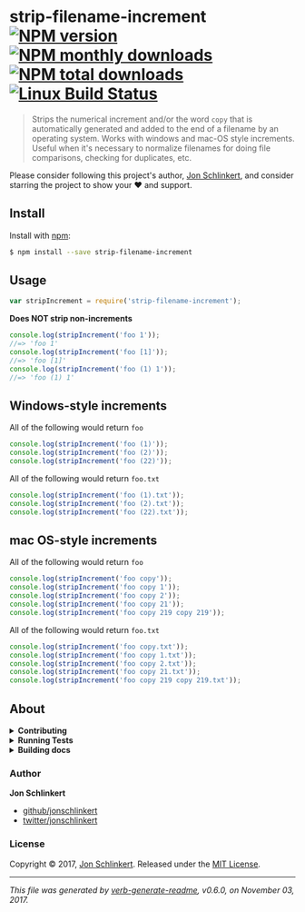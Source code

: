 # strip-filename-increment [![NPM version](https://img.shields.io/npm/v/strip-filename-increment.svg?style=flat)](https://www.npmjs.com/package/strip-filename-increment) [![NPM monthly downloads](https://img.shields.io/npm/dm/strip-filename-increment.svg?style=flat)](https://npmjs.org/package/strip-filename-increment) [![NPM total downloads](https://img.shields.io/npm/dt/strip-filename-increment.svg?style=flat)](https://npmjs.org/package/strip-filename-increment) [![Linux Build Status](https://img.shields.io/travis/jonschlinkert/strip-filename-increment.svg?style=flat&label=Travis)](https://travis-ci.org/jonschlinkert/strip-filename-increment)

> Strips the numerical increment and/or the word `copy` that is automatically generated and added to the end of a filename by an operating system. Works with windows and mac-OS style increments. Useful when it's necessary to normalize filenames for doing file comparisons, checking for duplicates, etc.

Please consider following this project's author, [Jon Schlinkert](https://github.com/jonschlinkert), and consider starring the project to show your :heart: and support.

## Install

Install with [npm](https://www.npmjs.com/):

```sh
$ npm install --save strip-filename-increment
```

## Usage

```js
var stripIncrement = require('strip-filename-increment');
```

**Does NOT strip non-increments**

```js
console.log(stripIncrement('foo 1'));
//=> 'foo 1'
console.log(stripIncrement('foo [1]'));
//=> 'foo [1]'
console.log(stripIncrement('foo (1) 1'));
//=> 'foo (1) 1'
```

## Windows-style increments

All of the following would return `foo`

```js
console.log(stripIncrement('foo (1)'));  
console.log(stripIncrement('foo (2)'));  
console.log(stripIncrement('foo (22)')); 
```

All of the following would return `foo.txt`

```js
console.log(stripIncrement('foo (1).txt'));  
console.log(stripIncrement('foo (2).txt'));  
console.log(stripIncrement('foo (22).txt')); 
```

## mac OS-style increments

All of the following would return `foo`

```js
console.log(stripIncrement('foo copy'));
console.log(stripIncrement('foo copy 1'));
console.log(stripIncrement('foo copy 2'));
console.log(stripIncrement('foo copy 21'));
console.log(stripIncrement('foo copy 219 copy 219'));
```

All of the following would return `foo.txt`

```js
console.log(stripIncrement('foo copy.txt'));
console.log(stripIncrement('foo copy 1.txt'));
console.log(stripIncrement('foo copy 2.txt'));
console.log(stripIncrement('foo copy 21.txt'));
console.log(stripIncrement('foo copy 219 copy 219.txt'));
```

## About

<details>
<summary><strong>Contributing</strong></summary>

Pull requests and stars are always welcome. For bugs and feature requests, [please create an issue](../../issues/new).

Please read the [contributing guide](.github/contributing.md) for advice on opening issues, pull requests, and coding standards.

</details>

<details>
<summary><strong>Running Tests</strong></summary>

Running and reviewing unit tests is a great way to get familiarized with a library and its API. You can install dependencies and run tests with the following command:

```sh
$ npm install && npm test
```

</details>

<details>
<summary><strong>Building docs</strong></summary>

_(This project's readme.md is generated by [verb](https://github.com/verbose/verb-generate-readme), please don't edit the readme directly. Any changes to the readme must be made in the [.verb.md](.verb.md) readme template.)_

To generate the readme, run the following command:

```sh
$ npm install -g verbose/verb#dev verb-generate-readme && verb
```

</details>

### Author

**Jon Schlinkert**

* [github/jonschlinkert](https://github.com/jonschlinkert)
* [twitter/jonschlinkert](https://twitter.com/jonschlinkert)

### License

Copyright © 2017, [Jon Schlinkert](https://github.com/jonschlinkert).
Released under the [MIT License](LICENSE).

***

_This file was generated by [verb-generate-readme](https://github.com/verbose/verb-generate-readme), v0.6.0, on November 03, 2017._
